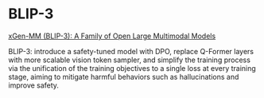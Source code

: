 # BLIP-3
[xGen-MM (BLIP-3): A Family of Open Large Multimodal Models](https://arxiv.org/pdf/2408.08872?)

BLIP-3: introduce a safety-tuned model with DPO, replace Q-Former layers with more scalable vision token sampler, and simplify the training process via the unification of the training objectives to a single loss at every training stage, aiming to mitigate harmful behaviors such as hallucinations and improve safety.
